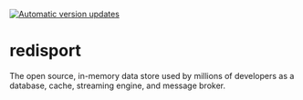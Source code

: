 [![Automatic version updates](https://github.com/ZOSOpenTools/redisport/actions/workflows/bump.yml/badge.svg)](https://github.com/ZOSOpenTools/redisport/actions/workflows/bump.yml)

# redisport
The open source, in-memory data store used by millions of developers as a database, cache, streaming engine, and message broker.
